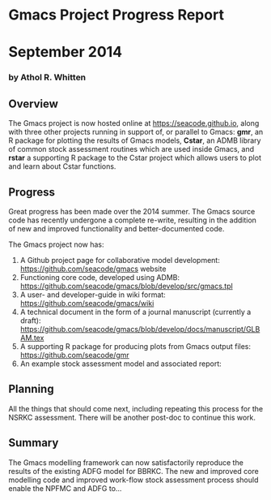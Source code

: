 # Gmacs Project Progress Report 
# September 2014
### by Athol R. Whitten
## Overview

The Gmacs project is now hosted online at https://seacode.github.io, along with three other projects running in support of, or parallel to Gmacs: **gmr**, an R package for plotting the results of Gmacs models, **Cstar**, an ADMB library of common stock assessment routines which are used inside Gmacs, and **rstar** a supporting R package to the Cstar project which allows users to plot and learn about Cstar functions.

## Progress
Great progress has been made over the 2014 summer. The Gmacs source code has recently undergone a complete re-write, resulting in the addition of new and improved functionality and better-documented code.

The Gmacs project now has:

1. A Github project page for collaborative model development: https://github.com/seacode/gmacs website
2. Functioning core code, developed using ADMB: https://github.com/seacode/gmacs/blob/develop/src/gmacs.tpl
3. A user- and developer-guide in wiki format: https://github.com/seacode/gmacs/wiki
4. A technical document in the form of a journal manuscript (currently a draft): https://github.com/seacode/gmacs/blob/develop/docs/manuscript/GLBAM.tex
5. A supporting R package for producing plots from Gmacs output files: https://github.com/seacode/gmr
6. An example stock assessment model and associated report: 

## Planning
All the things that should come next, including repeating this process for the NSRKC assessment. There will be another post-doc to continue this work.


## Summary
The Gmacs modelling framework can now satisfactorily reproduce the results of the existing ADFG model for BBRKC. The new and improved core modelling code and improved work-flow stock assessment process should enable the NPFMC and ADFG to...
